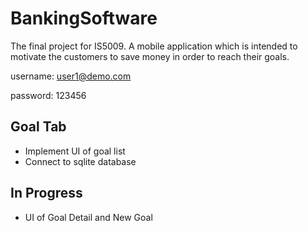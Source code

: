 # BankingSoftware
The final project for IS5009. A mobile application which is intended to motivate the customers to save money in order to reach their goals.

username: user1@demo.com

password: 123456

## Goal Tab
- Implement UI of goal list
- Connect to sqlite database
## In Progress
- UI of Goal Detail and New Goal
